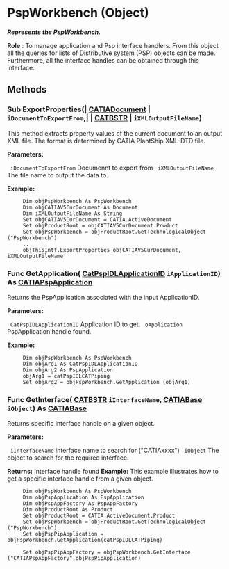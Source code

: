# PspWorkbench (Object)

**_Represents the PspWorkbench._**

**Role** : To manage application and Psp interface handlers. From this object all the queries for lists of Distributive system (PSP) objects can be made. Furthermore, all the interface handles can be obtained through this interface.

## Methods

### Sub **ExportProperties**(| [CATIADocument](../InfInterfaces/interface_Document_14456.md) | `iDocumentToExportFrom`,| | [CATBSTR](../System/typedef_CATBSTR_8129.md) | `iXMLOutputFileName`)

   This method extracts property values of the current document to an output XML file. The format is determined by CATIA PlantShip XML-DTD file.

**Parameters:**

` iDocumentToExportFrom`      Documennt to export from
` iXMLOutputFileName`      The file name to output the data to.

**Example:**

```VBScript
     Dim objPspWorkbench As PspWorkbench
     Dim objCATIAV5CurDocument As Document
     Dim iXMLOutputFileName As String
     Set objCATIAV5CurDocument = CATIA.ActiveDocument
     Set objProductRoot = objCATIAV5CurDocument.Product
     Set objPspWorkbench = objProductRoot.GetTechnologicalObject ("PspWorkbench")
     ..
     objThisIntf.ExportProperties objCATIAV5CurDocument, iXMLOutputFileName

```

### Func **GetApplication**( [CatPspIDLApplicationID](../CATPlantShipInterfaces/enum_CatPspIDLApplicationID_94374.md)  `iApplicationID`) As [CATIAPspApplication](../CATPlantShipInterfaces/interface_PspApplication_42486.md)

   Returns the PspApplication associated with the input ApplicationID.

**Parameters:**

` CatPspIDLApplicationID`      Application ID to get.
` oApplication`      PspApplication handle found.

**Example:**

```VBScript
     Dim objPspWorkbench As PspWorkbench
     Dim objArg1 As CatPspIDLApplicationID
     Dim objArg2 As PspApplication
     objArg1 = catPspIDLCATPiping
     Set objArg2 = objPspWorkbench.GetApplication (objArg1)

```

### Func **GetInterface**( [CATBSTR](../System/typedef_CATBSTR_8129.md)  `iInterfaceName`,  [CATIABase](../System/interface_AnyObject_17321.md)  `iObject`) As [CATIABase](../System/interface_AnyObject_17321.md)

   Returns specific interface handle on a given object.

**Parameters:**

` iInterfaceName`      interface name to search for ("CATIAxxxx")
` iObject`      The object to search for the required interface.

**Returns:**      Interface handle found  **Example:**      This example illustrates how to get a specific interface handle from a given object.

```VBScript
     Dim objPspWorkbench As PspWorkbench
     Dim objPspApplication As PspApplication
     Dim objPspAppFactory As PspAppFactory
     Dim objProductRoot As Product
     Set objProductRoot = CATIA.ActiveDocument.Product
     Set objPspWorkbench = objProductRoot.GetTechnologicalObject ("PspWorkbench")
     Set objPspPipApplication = objPspWorkbench.GetApplication(catPspIDLCATPiping)

     Set objPspPipAppFactory = objPspWorkbench.GetInterface ("CATIAPspAppFactory",objPspPipApplication)

```